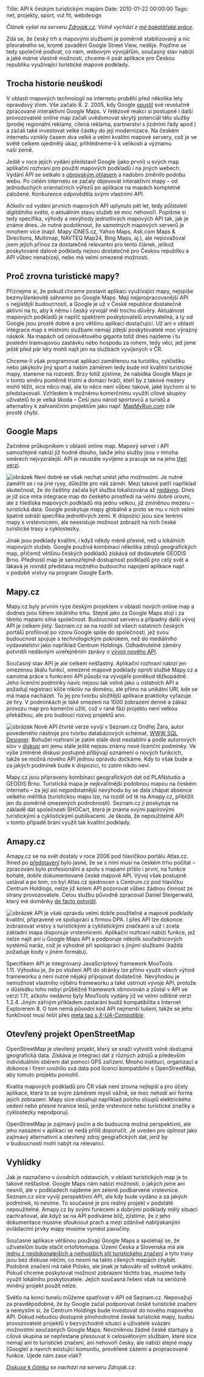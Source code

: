 Title: API k českým turistickým mapám
Date: 2010-01-22 00:00:00
Tags: net, projekty, sport, vut fit, webdesign

*Článek vyšel na serveru [Zdrojak.cz](http://zdrojak.root.cz/clanky/api-k-ceskym-turistickym-mapam/). Volně vychází z [mé bakalářské práce](http://blog.javorek.net/bakalar/).*

Zdá se, že český trh s mapovými službami je poměrně stabilizovaný a
nic převratného se, kromě zavádění Google Street View, neděje.
Pojďme se tedy společně podívat, co nám, webovým vývojářům,
současný stav nabízí a jaké máme vlastně možnosti, chceme-li psát
aplikace pro Českou republiku využívající turistické mapové
podklady.

## Trocha historie neuškodí

V oblasti mapových technologií na internetu proběhl před několika
lety opravdový zlom. Vše začalo 8. 2. 2005, kdy Google
[spustil](http://googleblog.blogspot.com/2005/02/mapping-your-way.html)
své revolučně zpracované interaktivní Google Maps. V řetězové
reakci si postupně i další provozovatelé online map začali
uvědomovat skrytý potenciál této služby (prodej regionální reklamy,
cílená reklama, partnerství s jízdními řády apod.) a začali také
investovat velké částky do její modernizace. Na českém internetu
vznikly časem dva velké a velmi kvalitní mapové servery, což je ve
světě celkem ojedinělý úkaz, přihlédneme-li k velikosti a významu
naší země.

Ještě v roce jejich vydání představil Google (jako první) u svých
map aplikační rozhraní pro použití mapových podkladů i na jiných
webech. Vydání API se setkalo
s [obrovským ohlasem](http://maps.google.com/help/maps/casestudies/)
a nadobro změnilo podobu webu. Po celém internetu se začaly
objevovat interaktivní mapy – od jednoduchých orientačních výřezů
po aplikace na mapách kompletně založené. Konkurence odpověděla
svými vlastními API.

Ačkoliv od vydání prvních mapových API uplynulo pět let, tedy
*půlstoletí digitálního světa*, o aktuálním stavu služeb se moc
nehovoří. Popišme si tedy specifika, výhody a nevýhody jednotlivých
mapových API tak, jak je známe dnes. Je nutné podotknout, že
samotných mapových serverů je mnohem více (např. Mapy iDNES.cz,
Yahoo Maps, Ask.com Maps & Directions, Multimap, NAVTEQ Map24, Bing
Maps, aj.), ale nepovažoval jsem jejich přínos za dostatečně
relevantní pro tento článek, jelikož poskytované datové podklady
nejsou dostatečné pro Českou republiku a API vůbec nenabízejí, nebo
má velmi omezené možnosti.

## Proč zrovna turistické mapy?

Přiznejme si, že pokud chceme postavit aplikaci využívající mapy,
nejspíše bezmyšlenkovitě sáhneme po Google Maps. Mají
nejpropracovanější API s nejjistější budoucností, a Google je už
v České republice dostatečně aktivní na to, aby k němu i český
vývojář měl trochu důvěry. Aktuálnost mapových podkladů je napříč
spektrem poskytovatelů srovnatelná, a ty od Google jsou prostě
dobré a pro většinu aplikací dostačující. Už ani v oblasti
integrace map s místními službami nemají zdejší poskytovatelé moc
výrazný náskok. Na mapách od celosvětového giganta totiž dnes
najdeme i tu poslední tramvajovou zastávku nebo hospodu za rohem,
tedy věci, jež jsme ještě před pár lety mohli najít jen na službách
vyvíjených v ČR.

Chceme-li však programovat aplikaci zaměřenou na turistiku,
cyklistiku nebo jakýkoliv jiný sport a naším záměrem tedy bude mít
kvalitní turistické mapy, staneme na rozcestí. Brzy totiž zjistíme,
že nabídka Google Maps je v tomto směru poměrně tristní a domácí
hráči, kteří by z takové mezery mohli těžit, sice něco mají, ale to
něco není vůbec takové, jaké bychom si to představovali. Vzhledem
k možnému komerčnímu využití cílové skupiny uživatelů to je velká
škoda – Češi jsou národ sportovců a turistů a alternativy
k zahraničním projektům jako např.
[MapMyRun.com](http://www.mapmyrun.com/) zde prostě chybí.

## Google Maps

Začněme průkopníkem v oblasti online map. Mapový server i API
samozřejmě nabízí již hodně dlouho, takže jeho služby jsou v mnoha
směrech nejvyzrálejší. API je neustále vyvíjeno a pracuje se na
jeho
[třetí verzi](http://code.google.com/intl/cs/apis/maps/documentation/v3/).

![obrázek](images/125.jpg)
Není dobré se však nechat unést jeho možnostmi. Je nutné zaměřit se
i na jiné rysy, důležité pro náš záměr. Mezi takové patří například
skutečnost, že do češtiny začala být služba lokalizována až
[nedávno](http://www.lupa.cz/clanky/mapy-google-v-cestine-realita-nebo-zbozne-prani/).
Dnes je již sice míra integrace map do českého prostředí na velmi
dobré úrovni, ale z hlediska mapových podkladů má jednu velkou, již
zmíněnou mezeru – turistická data. Google poskytuje mapy globálně a
proto se mu v nich velmi špatně odráží specifika jednotlivých zemí.
K dispozici jsou sice terénní mapy s vrstevnicemi, ale neexistuje
možnost zobrazit na nich české turistické trasy a cyklostezky.

Jinak jsou podklady kvalitní, i když někdy méně přesné, než
u lokálních mapových služeb. Google používá kombinaci několika
zdrojů geografických map, přičemž většinu českých podkladů získává
od dodavatele GEODIS Brno. Předností map je samozřejmě dostupnost
podkladů pro celý svět a lákavá je rovněž představa možného
budoucího napojení aplikace např. v podobě vrstvy na program
Google Earth.

## Mapy.cz

Mapy.cz byly prvním ryze českým projektem v oblasti nových online
map a dodnes jsou lídrem lokálního trhu. Stejně jako za Google Maps
stojí i za těmito mapami silná společnost. Budoucnost serveru a
případný další vývoj API je celkem jistý. Seznam.cz se na rozdíl od
všech ostatních českých portálů profiloval po vzoru Google spíše do
společnosti, jež svou budoucnost spojuje s technologickým pokrokem,
než do mediálního vydavatelství jako například Centrum Holdings.
Odhadnutelné záměry potvrdili nedávným uveřejněním zprávy
o [vývoji nového API](http://mapy.cz.sblog.cz/2009/02/18/29).

Současný stav API je ale celkem nešťastný. Aplikační rozhraní
nabízí jen omezenou škálu funkcí, omezené mapové podklady oproti
službě Mapy.cz a samotná práce s funkcemi API působí na vývojáře
poněkud těžkopádně. Jeho licenční podmínky navíc nejsou tak volné
jako u ostatních API a požadují registraci klíče nikoliv na doménu,
ale přímo na unikátní URI, kde se má mapa nacházet. To jej pro
tvorbu složitější aplikace prakticky vyřazuje ze hry. V podmínkách
je také omezení na 1000 zobrazení denně a zákaz provozu map pro
komerční užití, což v rané fázi projektu není velkou překážkou, ale
pro budoucí rozvoj projektů ano.

![obrázek](images/126.jpg)
Nové API čtvrté verze vyvíjí v Seznam.cz Ondřej Žára, autor
povedeného nástroje pro tvorbu databázových schémat,
[WWW SQL Designer](http://code.google.com/p/wwwsqldesigner).
Bohužel rozhraní je zatím stále dost nestabilní a podle autorových
slov
v [diskusi](http://forum.lide.cz/forum.fcgi?akce=forum_data&forum_ID=86016&auth=)
ani jemu stále ještě nejsou známy nové licenční podmínky. Ve výše
zmíněné diskusi postupně přibývají oznámení o nových funkcích,
takže se možná nového API jednou opravdu dočkáme. Kdy to však bude
a za jakých podmínek bude k dispozici, to zatím nikdo neví.

Mapy.cz jsou připraveny kombinací geografických dat od PLANstudio a
GEODIS Brno. Turistická mapa je nejkvalitnější podobnou mapou na
českém internetu – za její asi nejpodstatnější nevýhodu by se dala
chápat absence velkého měřítka (turistickou mapu lze, na rozdíl od
té na Amapy.cz, přiblížit jen do poměrně omezených podrobností).
Seznam.cz ji poskytuje na základě dat společnosti SHOCart, která je
známa svými papírovými turistickými a cyklistickými publikacemi. Je
škoda, že nepoužitelné API v tomto případě brání využít tak
kvalitní podklady.

## Amapy.cz

Amapy.cz se na svět dostaly v roce 2006 pod hlavičkou portálu
Atlas.cz. Ihned po
[představení](http://management.blog.lupa.cz/2006/11/05/spetka-koreni-ze-zakulisi-projektu-novych-atlasich-map/)
bylo jasné, že se s nimi musí na českém trhu počítat – zpracování
bylo profesionální a spolu s mapami přišlo i první, na funkce
bohaté, dobře dokumentované české mapové API. Vývoj však postupně
ustával a po tom, co byl Atlas.cz sjednocen s Centrum.cz pod
hlavičku Centrum Holdings, nelze již kolem API pozorovat vůbec
žádnou činnost ze strany provozovatele. Celou službu původně
zpracoval Daniel Steigerwald, který mé doměnky
[de facto potvrdil](http://twitter.com/steida/statuses/2211073537).

![obrázek](images/124.jpg)
API je však opravdu velmi dobře použitelné a mapové podklady
kvalitní, připravené ve spolupráci s firmou DPA. I přes API lze
dokonce zobrazovat vrstvy s turistickými a cyklistickými značkami a
už i zcela základní mapa disponuje vrstevnicemi. Aplikační rozhraní
nabízí funkce, jež nelze najít ani u Google Maps API a podporuje
několik souřadnicových systémů naráz, což je výhodné při spolupráci
s jinými službami (každá požaduje body v jiném formátu).

Specifikem API je integrovaný JavaScriptový framework MooTools
1.11. Výhodou je, že po vložení API do stránky lze přímo využít
všech výhod frameworku a není nutné nějaký připojovat dodatečně.
Nevýhodou je nemožnost vlastního výběru frameworku a také ustrnutí
vývoje API, protože v důsledku toho nebyl průběžně framework
obnovován a zůstal v API ve verzi 1.11, ačkoliv nedávno byly
MooTools vydány již ve velmi odlišné verzi 1.2.4. Jiným zářným
příkladem zastarání budiž kompatibilita s Internet Explorerem
8. O tom nemá původní kód API nejmenší tušení, takže se jeho
funkčnost musí řešit přes
[meta tag s *X-UA-Compatible*](http://zdrojak.root.cz/clanky/tri-zobrazovaci-mody-internet-exploreru-8/).

## Otevřený projekt OpenStreetMap

OpenStreetMap je otevřený projekt, který se snaží vytvořit volně
dostupná geografická data. Získává je integrací dat z různých
zdrojů a především individuálním sběrem dat pomocí GPS zařízení.
Mnoho institucí, organizací a dokonce i firem uvolnilo svá data pod
licencí kompatibilní s OpenStreetMap, aby tomuto projektu pomohli.

Kvalita mapových podkladů pro ČR však není zrovna nejlepší a pro
účely aplikace, která to se svým záměrem myslí vážně, se moc nehodí
ani forma jejich zobrazení. Mapy sice obsahují například polohu
sloupů elektrického vedení nebo přesné hranice lesů, jenže
vrstevnice nebo turistické značky a cyklostezky nepodporují.

OpenStreetMap je zajímavý počin a do budoucna možná perspektivní,
ale jeho nasazení v aplikaci se nedá příliš doporučit. Je uveden
pro úplnost jako zajímavý alternativní a otevřený zdroj
geografických dat, jenž by v budoucnosti mohl nabýt na relevanci.

## Vyhlídky

Jak je naznačeno v úvodních odstavcích, v oblasti turistických map
je to takové nešťastné. Google Maps nám nabízí možnosti, o jakých
jsme ani nesnili, ale v podkladech najdeme jen zeleně podbarvené
vrstevnice. Seznam.cz sice vyvíjí perspektivní API, ale kdy bude
vydáno a za jakých podmínek, to nevíme. To současné je pro reálný
projekt v podstatě nepoužitelné. Amapy.cz by svými funkcemi a
dobrými podklady měly situaci zachraňovat, ale když se na API
podíváme blíž, zjistíme, že z jeho dokumentace musíme sfouknout
prach a mezi zdánlivě nablýskanými ovládacími prvky mapy musíme
vymést pavučiny.

Současné aplikace většinou používají Google Maps a spoléhají se, že
uživatelům bude stačit ortofotomapa. Území Česka a Slovenska má ale
[jednu z nejdokonalejších a nejhustších sítí turistického značení](http://www.klubturistu.cz/turisticke-znaceni)
a tyto trasy jsou bez diskuse něčím, co nesmí na takto cílených
mapách chybět. Podobné značení má také Polsko, ale jinak je
takováto síť světově unikátní. Pokud chceme poskytovat možnost
zobrazení těchto tras, musíme tedy využít lokálního poskytovatele.
Jejich současná řešení však na seriózně míněný projekt
použít nelze.

Světlo na konci tunelu můžeme spatřovat v API od Seznam.cz.
Nepovažuji za pravděpodobné, že by Google začal podporovat české
turistické značení a nemyslím si, že Centrum Holdings bude
investovat do nového mapového API. Dokud nebudou dostupné
plnohodnotné české turistické mapy, budou provozovatelé projektů
v bezvýchodné situaci a uživatelé svázáni možnostmi současných
Google Maps. Nevzniknou žádné české startupy a cílová skupina se
nepřestane přesouvat k celosvětovým službám, které sice nemají ani
to turistické značení, ani nehovoří česky, ale nabízí stejné mapy
(Google) a navrch existující komunitu, prověřené zázemí a
propracované funkce. Ujede nám zase vlak?

*[Diskuse k článku](http://zdrojak.root.cz/clanky/api-k-ceskym-turistickym-mapam/nazory/) se nachází na serveru Zdrojak.cz.*